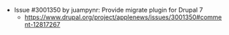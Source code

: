 * Issue #3001350 by juampynr: Provide migrate plugin for Drupal 7
  * https://www.drupal.org/project/applenews/issues/3001350#comment-12817267
